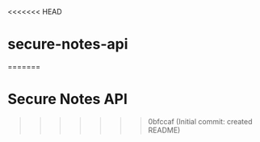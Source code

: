 <<<<<<< HEAD
# secure-notes-api
=======
# Secure Notes API
>>>>>>> 0bfccaf (Initial commit: created README)
